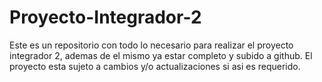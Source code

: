 # Proyecto-Integrador-2
Este es un repositorio con todo lo necesario para realizar el proyecto integrador 2, ademas de el mismo ya estar completo y subido a github.
El proyecto esta sujeto a cambios y/o actualizaciones si asi es requerido.
